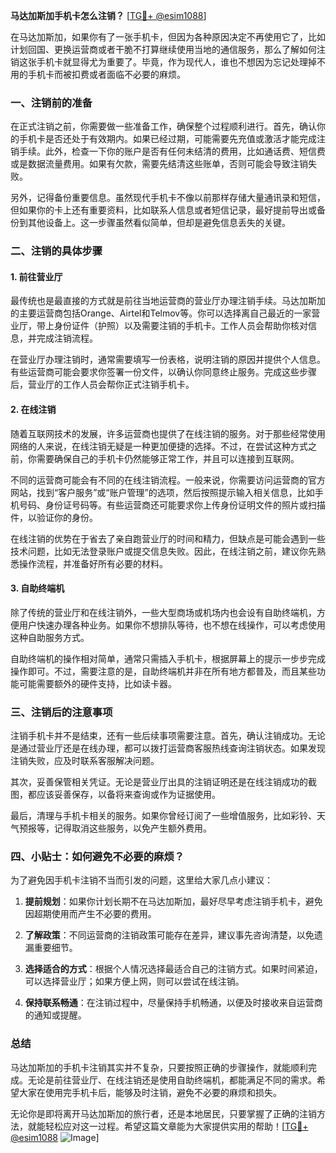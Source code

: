 **马达加斯加手机卡怎么注销？** [[TG💪+ @esim1088](https://t.me/s/esim1088)]

在马达加斯加，如果你有了一张手机卡，但因为各种原因决定不再使用它了，比如计划回国、更换运营商或者干脆不打算继续使用当地的通信服务，那么了解如何注销这张手机卡就显得尤为重要了。毕竟，作为现代人，谁也不想因为忘记处理掉不用的手机卡而被扣费或者面临不必要的麻烦。

### 一、注销前的准备

在正式注销之前，你需要做一些准备工作，确保整个过程顺利进行。首先，确认你的手机卡是否还处于有效期内。如果已经过期，可能需要先充值或激活才能完成注销手续。此外，检查一下你的账户是否有任何未结清的费用，比如通话费、短信费或是数据流量费用。如果有欠款，需要先结清这些账单，否则可能会导致注销失败。

另外，记得备份重要信息。虽然现代手机卡不像以前那样存储大量通讯录和短信，但如果你的卡上还有重要资料，比如联系人信息或者短信记录，最好提前导出或备份到其他设备上。这一步骤虽然看似简单，但却是避免信息丢失的关键。

### 二、注销的具体步骤

#### 1. 前往营业厅

最传统也是最直接的方式就是前往当地运营商的营业厅办理注销手续。马达加斯加的主要运营商包括Orange、Airtel和Telmov等。你可以选择离自己最近的一家营业厅，带上身份证件（护照）以及需要注销的手机卡。工作人员会帮助你核对信息，并完成注销流程。

在营业厅办理注销时，通常需要填写一份表格，说明注销的原因并提供个人信息。有些运营商可能会要求你签署一份文件，以确认你同意终止服务。完成这些步骤后，营业厅的工作人员会帮你正式注销手机卡。

#### 2. 在线注销

随着互联网技术的发展，许多运营商也提供了在线注销的服务。对于那些经常使用网络的人来说，在线注销无疑是一种更加便捷的选择。不过，在尝试这种方式之前，你需要确保自己的手机卡仍然能够正常工作，并且可以连接到互联网。

不同的运营商可能会有不同的在线注销流程。一般来说，你需要访问运营商的官方网站，找到“客户服务”或“账户管理”的选项，然后按照提示输入相关信息，比如手机号码、身份证号码等。有些运营商还可能要求你上传身份证明文件的照片或扫描件，以验证你的身份。

在线注销的优势在于省去了亲自跑营业厅的时间和精力，但缺点是可能会遇到一些技术问题，比如无法登录账户或提交信息失败。因此，在线注销之前，建议你先熟悉操作流程，并准备好所有必要的材料。

#### 3. 自助终端机

除了传统的营业厅和在线注销外，一些大型商场或机场内也会设有自助终端机，方便用户快速办理各种业务。如果你不想排队等待，也不想在线操作，可以考虑使用这种自助服务方式。

自助终端机的操作相对简单，通常只需插入手机卡，根据屏幕上的提示一步步完成操作即可。不过，需要注意的是，自助终端机并非在所有地方都普及，而且某些功能可能需要额外的硬件支持，比如读卡器。

### 三、注销后的注意事项

注销手机卡并不是结束，还有一些后续事项需要注意。首先，确认注销成功。无论是通过营业厅还是在线办理，都可以拨打运营商客服热线查询注销状态。如果发现注销失败，应及时联系客服解决问题。

其次，妥善保管相关凭证。无论是营业厅出具的注销证明还是在线注销成功的截图，都应该妥善保存，以备将来查询或作为证据使用。

最后，清理与手机卡相关的服务。如果你曾经订阅了一些增值服务，比如彩铃、天气预报等，记得取消这些服务，以免产生额外费用。

### 四、小贴士：如何避免不必要的麻烦？

为了避免因手机卡注销不当而引发的问题，这里给大家几点小建议：

1. **提前规划**：如果你计划长期不在马达加斯加，最好尽早考虑注销手机卡，避免因超期使用而产生不必要的费用。
   
2. **了解政策**：不同运营商的注销政策可能存在差异，建议事先咨询清楚，以免遗漏重要细节。

3. **选择适合的方式**：根据个人情况选择最适合自己的注销方式。如果时间紧迫，可以选择营业厅；如果方便上网，则可以尝试在线注销。

4. **保持联系畅通**：在注销过程中，尽量保持手机畅通，以便及时接收来自运营商的通知或提醒。

### 总结

马达加斯加的手机卡注销其实并不复杂，只要按照正确的步骤操作，就能顺利完成。无论是前往营业厅、在线注销还是使用自助终端机，都能满足不同的需求。希望大家在使用完手机卡后，能够及时注销，避免不必要的麻烦和损失。

无论你是即将离开马达加斯加的旅行者，还是本地居民，只要掌握了正确的注销方法，就能轻松应对这一过程。希望这篇文章能为大家提供实用的帮助！[[TG💪+ @esim1088](https://t.me/s/esim1088) ![Image](https://i.postimg.cc/4NQfJmqS/Snipaste-2025-05-13-00-14-12.png)]